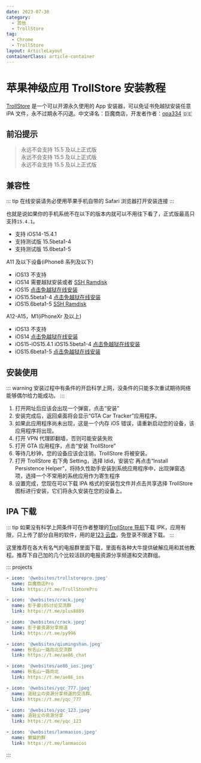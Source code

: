 ```yaml
---
date: 2023-07-30
category:
  - 其他
  - TrollStore
tag:
  - Chrome
  - TrollStore
layout: ArticleLayout
containerClass: article-container
---
```


# 苹果神级应用 TrollStore 安装教程

[TrollStore](https://github.com/opa334/TrollStore) 是一个可以开源永久使用的 App 安装器，可以免证书免越狱安装任意 iPA 文件，永不过期永不闪退。中文译名：巨魔商店，开发者作者：[opa334](https://github.com/opa334) 🇩🇪

<!-- more -->

## 前沿提示

> 永远不会支持 15.5 及以上正式版  
> 永远不会支持 15.5 及以上正式版  
> 永远不会支持 15.5 及以上正式版

## 兼容性

::: tip
在线安装请务必使用苹果手机自带的 Safari 浏览器打开安装连接
:::

也就是说如果你的手机系统不在以下的版本内就可以不用往下看了，正式版最高只支持`15.4.1`。

- 支持 iOS14-15.4.1
- 支持测试版 15.5beta1-4
- 支持测试版 15.6beta1-5

A11 及以下设备(iPhone8 系列及以下)

- iOS13 不支持
- iOS14 需要越狱安装或者 [SSH Ramdisk](https://github.com/opa334/TrollStore/blob/main/install_sshrd.md)
- iOS15 [点击免越狱在线安装](https://api.jailbreaks.app/troll)
- iOS15.5beta1-4 [点击免越狱在线安装](https://api.jailbreaks.app/troll)
- iOS15.6beta1-5 [SSH Ramdisk](https://github.com/opa334/TrollStore/blob/main/install_sshrd.md)

A12-A15，M1(iPhoneXr 及以上)

- iOS13 不支持
- iOS14 [点击免越狱在线安装](https://api.jailbreaks.app/troll64e)
- iOS15-iOS15.4.1
  iOS15.5beta1-4 [点击免越狱在线安装](https://api.jailbreaks.app/troll)
- iOS15.6beta1-5 [点击免越狱在线安装](https://api.jailbreaks.app/troll64e)

## 安装使用

::: warning
安装过程中有条件的开启科学上网，没条件的只能多次重试期待网络能够偶尔给力能成功。
:::

1. 打开网址后应该会出现一个弹窗，点击“安装”
2. 安装完成后，返回桌面将会显示“GTA Car Tracker”应用程序。
3. 如果此应用程序尚未出现，这是一个内存 iOS 错误，请重新启动您的设备，该应用程序将出现。
4. 打开 VPN 代理即翻墙，否则可能安装失败
5. 打开 GTA 应用程序，点击“安装 TrollStore”
6. 等待几秒钟，您的设备应该会注销，TrollStore 将被安装。
7. 打开 TrollStore
   右下角 Setting，选择 ldid，安装它
   再点击“Install Persistence Helper”，将持久性助手安装到系统应用程序中，出现弹窗选项，选择一个不常用的系统应用作为寄生程序
8. 设置完成，您现在可以下载 IPA 格式的安装包文件并点击共享选择 TrollStore 图标进行安装，它们将永久安装在您的设备上。

## IPA 下载

::: tip
如果没有科学上网条件可在作者整理的[TrollStore 导航](../../nav//troll-store/)下载 IPK，应用有限，只上传了部分自用的软件，用的是[123 云盘](https://www.123pan.com/)，免登录不限速下载。
:::

这里推荐在各大有名气的电报群里面下载，里面有各种大牛提供破解应用和其他教程。推荐下自己加的几个比较活跃的电报资源分享频道和交流群组。

::: projects

```yaml
- icon: '@websites/trollstorepro.jpeg'
  name: 巨魔商店Pro
  link: https://t.me/TrollStorePro

- icon: '@websites/crack.jpeg'
  name: 彭于晏iOS讨论交流群
  link: https://t.me/plus8889

- icon: '@websites/crack.jpeg'
  name: 彭于晏资源分享频道
  link: https://t.me/py996

- icon: '@websites/qiumingshan.jpeg'
  name: 秋名山一路向北交流群
  link: https://t.me/ae86_chat

- icon: '@websites/ae86_ios.jpeg'
  name: 秋名山一路向北
  link: https://t.me/ae86_ios

- icon: '@websites/yqc_777.jpeg'
  name: 浥轻尘の资源分享频道的交流群。
  link: https://t.me/yqc_777

- icon: '@websites/yqc_123.jpeg'
  name: 浥轻尘の资源分享
  link: https://t.me/yqc_123

- icon: '@websites/lanmaoios.jpeg'
  name: 懒猫的群
  link: https://t.me/lanmaoios
```

:::
